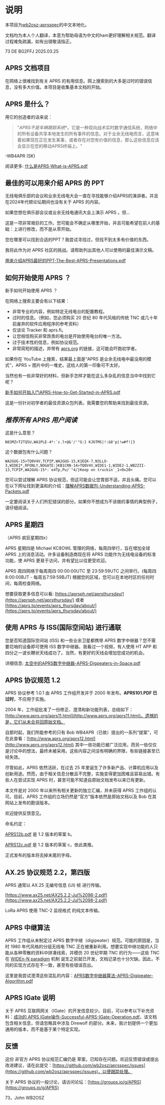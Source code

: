 # 说明 #

本项目为[wb2osz-aprsspec](https://github.com/wb2osz/aprsspec/)的中文本地化。

文档均为本人个人翻译，本意为帮助母语为中文的ham更好理解相关规范。翻译过程难免疏漏，如有出错敬请指正。

73 DE BG2FFJ 2025.03.25

## APRS 文档项目 ##

在网络上很难找到有关 APRS 的有用信息。网上搜索到的大多是过时的错误信息，没有多大价值。本项目是收集基本文档的开始。

## APRS 是什么？ ##

用它的创造者的话来说：

> "*APRS不是车辆跟踪系统**。它是一种双向战术实时数字通信系统，网络中的所有设备共享本地发生的所有事件的信息。对于业余无线电而言，这意味着如果现在正在发生某事，或者存在对您有价值的信息，那么这些信息应该会显示在您的移动APRS终端上。"

 -WB4APR (SK)

阅读更多:  [什么是APRS-What-is-APRS.pdf](https://github.com/lingluoluo/aprsspec-chinese/raw/main/什么是APRS-What-is-APRS.pdf)

## 最佳的可以用来介绍 APRS 的 PPT ##

无线电俱乐部的会议和业余无线电大会一直在寻找能够介绍APRS的演讲者。并且在2024年代顿论坛期间也没有关于 APRS 的内容。

如果您想在俱乐部会议或业余无线电通讯大会上演示 APRS 。但...

这是一项非常艰巨的工作。您可能会不确定从哪里开始，并且可能希望在前人的基础：上进行修改，而不是从零开始。

您在哪里可以找到合适的PPT？我尝试寻找过，但找不到太多有价值的东西。

我将此作为对 APRS 社区的挑战。请帮助列出其他人可以使用的最佳演示文稿。

[用来介绍APRS最好的PPT-The-Best-APRS-Presentations.pdf](https://github.com/lingluoluo/aprsspec-chinese/raw/main/用来介绍APRS最好的PPT-The-Best-APRS-Presentations.pdf)

## 如何开始使用 APRS ？ ##

新手如何开始使用 APRS ？

在网络上搜索主要会有以下结果：

- 非常专业的内容，例如特定无线电台的配置教程。
- 过时的信息。（例如，您必须购买 20 世纪 80 年代风格的传统 TNC 或几十年前废弃的软件应用程序的参考资料）
- 仅谈论 Tracker 和 aprs.fi。
- 让您相信购买非常昂贵的电台是开始使用电台的唯一方法。
- 过于技术性的信息，例如协议规范。
- 非常简短的描述，并带有 [aprs.org](http://www.aprs.org/) 的链接，这可能会吓跑初学者。

如果你在 YouTube 上搜索，结果最上面是“APRS 是业余无线电中最没用的模式”，APRS = 图片中的一堆史。这给人的第一印象可不太好。

当然也有一些非常好的材料，但新手怎样才能在这么多杂乱的信息当中中找到它呢？

[新手如何开始入门APRS-How-to-Get-Started-in-APRS.pdf](https://github.com/lingluoluo/aprsspec-chinese/raw/main/新手如何开始入门APRS-How-to-Get-Started-in-APRS.pdf)

这是一份针对初学者的最佳资源众包列表。我需要您的帮助来找到最佳资源。

## ***推荐所有 APRS 用户阅读*** ##

这是什么意思？

    N83MZ>T2TQ5U,WA1PLE-4*:`c.l+@&'/'"G:} KJ6TMS|!:&0'p|!w#f!|3

这个数据包有什么问题？

    WA2GUG-15>TQ0V4V,TCPIP,WA2GUG-15,K1EQX-7,N3LLO-3,WIDE2*,RFONLY,NOGATE:}KB1CRN-14>TQ0V4V,WIDE1-1,WIDE2-1,WB2ZII-13,TCPIP,WA2GUG-15*:`e4Tp,Pu/`"4/}Keep on truckin`_1<0x20>

您可以尝试理解 APRS 协议规范，但这可能会让您胃部不适，并且头痛。您可以在以下网址找到更温和的介绍：[理解APRS数据包-Understanding-APRS-Packets.pdf](https://github.com/lingluoluo/aprsspec-chinese/raw/main/理解APRS数据包-Understanding-APRS-Packets.pdf)

一定要阅读关于人们所犯错误的部分。如果你不想成为不该做的事情的典型例子，请仔细阅读。

## APRS 星期四 ##

（APRS 疯狂星期四x）

APRS 星期四是 Michael KC8OWL 管理的网络，每周四举行，旨在增加全球 APRS 上的消息活动。许多设备制造商现在将 APRS 功能作为无线电设备的标准功能，使 APRS 更易于访问，并有望比以往更受欢迎。

APRS 周四网络于每周周四 00:00:00UTC 至 23:59:59UTC 之间举行。(每周四 8:00:00BJT - 每周五7:59:59BJT)
根据您的区域，您可以在本地时区的任何时间，每周检查网络。

想要获取更多信息可以看:  [https://aprsph.net/aprsthursday/](https://aprsph.net/aprsthursday/)   或者    [https://aprs.to/events/aprs_thursday/about/](https://aprs.to/events/aprs_thursday/about/)

## 使用 APRS 与 ISS(国际空间站) 进行通联 ##

您是否知道国际空间站 (ISS) 和一些业余卫星都携带 APRS 数字中继器？您不需要花哨的设备即可使用 ISS 数字中继器。我看过一个视频，有人使用 HT APP 和四分之一波长鞭状天线成功了。当然，有更好的天线会增加您成功的机会。

详细信息:  [太空中的APRS数字中继器-APRS-Digpeaters-in-Space.pdf](https://github.com/lingluoluo/aprsspec-chinese/raw/main/太空中的APRS数字中继器-APRS-Digpeaters-in-Space.pdf)

## APRS 协议规范 1.2 ##

APRS 协议参考 1.0.1 由 APRS 工作组开发并于 2000 年发布。**APRS101.PDF 已过时**，不应用于实施。

2004 年，工作组批准了一份修正、澄清和新功能列表，总结如下：[http://www.aprs.org/aprs11.html](http://www.aprs.org/aprs11.html)。遗憾的是，它们从未合并回原始文档。

自那时起，我们所能参考的只有 Bob WB4APR（已故）提出的一系列“提案”，可在此查看：[http://www.aprs.org/aprs12.html](http://www.aprs.org/aprs12.html)
其中一些功能已被广泛应用，而另一些仅仅是讨论中的想法，最终未被采用。这些内容之间没有明确的界限，有些链接甚至已经失效。

尽管如此，APRS 依然活跃，在过去 25 年里诞生了许多新产品、计算机应用以及创新用途。然而，由于相关信息分散且不完整，实施变得更加困难且容易出错。有些人在尝试实现 APRS 时，甚至可能不知道自原始文档发布以来已有更新。

本文件是对 2000 年以来所有相关更新的独立汇编，并未获得 APRS 工作组的认可。目前，APRS 工作组的立场仍然是“官方”版本依然是原始文档以及 Bob 在其网站上发布的勘误版本。

欢迎提供反馈意见。

命名约定：

[APRS12b.pdf](https://github.com/lingluoluo/aprsspec-chinese/raw/main/APRS12b.pdf) 是 1.2 版本的草案 b。

[APRS12c.pdf](https://github.com/lingluoluo/aprsspec-chinese/raw/main/APRS12c.pdf) 是 1.2 版本的草案 c，依此类推。

正式发布的版本将去掉末尾的字母。

## AX.25 协议规范 2.2，第四版 ##

APRS 通常以 AX.25 无编号信息 (UI) 帧 进行传输。

[https://www.ax25.net/AX25.2.2-Jul%2098-2.pdf](https://www.ax25.net/AX25.2.2-Jul%2098-2.pdf)

LoRa APRS 使用 TNC-2 监视格式 的纯文本传输。

## APRS 中继算法 ##

APRS 工作组从未制定过 APRS 数字中继（digipeater）规范。可能的原因是，当时 1980 年代风格的分组无线电 TNC 正在被重新利用。想要实现中继功能的人只能从各种零散的资料中拼凑线索，并模仿 20 世纪早期 TNC 的行为——这些 TNC 在 [WIDEn-N paradigm](http://www.aprs.org/fix14439.html) 机制 诞生之前就已开发，文档记录也十分欠缺。因此，不同的实现方式存在不一致，甚至有些错误百出。

这里是我尝试澄清这些混乱的内容：[APRS数字中继器算法-APRS-Digipeater-Algorithm.pdf](https://github.com/lingluoluo/aprsspec-chinese/raw/main/APRS数字中继器算法-APRS-Digipeater-Algorithm.pdf)

## APRS IGate 说明 ##

关于 APRS 互联网网关（IGate）的开发信息较少。目前，可以参考以下补充资料：[成功的 APRS IGate操作-Successful-APRS-IGate-Operation.pdf](https://github.com/lingluoluo/aprsspec-chinese/raw/main/成功的-APRS-IGate操作-Successful-APRS-IGate-Operation.pdf)。该文档包含相关信息，但请忽略其中涉及 Direwolf 的部分。未来，我计划提供一个更加通用的版本，而不是基于某个特定实现。

## 反馈 ##

这份 非官方 APRS 协议规范汇编仍是 草案，已知存在问题。欢迎反馈错误或提出改进建议，请在此提交：[https://github.com/wb2osz/aprsspec/issues](https://github.com/wb2osz/aprsspec/issues)，以便跟踪处理。

关于 APRS 协议的一般讨论，请访问论坛：[https://groups.io/g/APRS](https://groups.io/g/APRS)

73，John WB2OSZ

